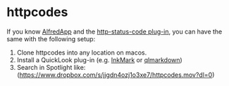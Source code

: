# httpcodes

If you know [AlfredApp](https://www.alfredapp.com) and the [http-status-code plug-in](https://github.com/goronfreeman/alfred-http-status-codes), you can have the same with the following setup:
1. Clone httpcodes into any location on macos.
2. Install a QuickLook plug-in (e.g. [InkMark](http://inkmarkapp.com/markdown-quick-look-plugin-mac-os-x/) or [qlmarkdown](https://github.com/toland/qlmarkdown))
3. Search in Spotlight like:
(https://www.dropbox.com/s/jjgdn4ozj1o3xe7/httpcodes.mov?dl=0)


